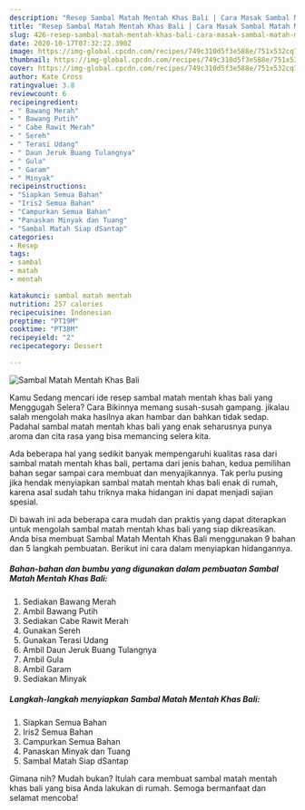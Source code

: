 ```yaml
---
description: "Resep Sambal Matah Mentah Khas Bali | Cara Masak Sambal Matah Mentah Khas Bali Yang Enak Dan Lezat"
title: "Resep Sambal Matah Mentah Khas Bali | Cara Masak Sambal Matah Mentah Khas Bali Yang Enak Dan Lezat"
slug: 426-resep-sambal-matah-mentah-khas-bali-cara-masak-sambal-matah-mentah-khas-bali-yang-enak-dan-lezat
date: 2020-10-17T07:32:22.390Z
image: https://img-global.cpcdn.com/recipes/749c310d5f3e588e/751x532cq70/sambal-matah-mentah-khas-bali-foto-resep-utama.jpg
thumbnail: https://img-global.cpcdn.com/recipes/749c310d5f3e588e/751x532cq70/sambal-matah-mentah-khas-bali-foto-resep-utama.jpg
cover: https://img-global.cpcdn.com/recipes/749c310d5f3e588e/751x532cq70/sambal-matah-mentah-khas-bali-foto-resep-utama.jpg
author: Kate Cross
ratingvalue: 3.8
reviewcount: 6
recipeingredient:
- " Bawang Merah"
- " Bawang Putih"
- " Cabe Rawit Merah"
- " Sereh"
- " Terasi Udang"
- " Daun Jeruk Buang Tulangnya"
- " Gula"
- " Garam"
- " Minyak"
recipeinstructions:
- "Siapkan Semua Bahan"
- "Iris2 Semua Bahan"
- "Campurkan Semua Bahan"
- "Panaskan Minyak dan Tuang"
- "Sambal Matah Siap dSantap"
categories:
- Resep
tags:
- sambal
- matah
- mentah

katakunci: sambal matah mentah 
nutrition: 257 calories
recipecuisine: Indonesian
preptime: "PT19M"
cooktime: "PT38M"
recipeyield: "2"
recipecategory: Dessert

---
```



![Sambal Matah Mentah Khas Bali](https://img-global.cpcdn.com/recipes/749c310d5f3e588e/751x532cq70/sambal-matah-mentah-khas-bali-foto-resep-utama.jpg)

Kamu Sedang mencari ide resep sambal matah mentah khas bali yang Menggugah Selera? Cara Bikinnya memang susah-susah gampang. jikalau salah mengolah maka hasilnya akan hambar dan bahkan tidak sedap. Padahal sambal matah mentah khas bali yang enak seharusnya punya aroma dan cita rasa yang bisa memancing selera kita.



Ada beberapa hal yang sedikit banyak mempengaruhi kualitas rasa dari sambal matah mentah khas bali, pertama dari jenis bahan, kedua pemilihan bahan segar sampai cara membuat dan menyajikannya. Tak perlu pusing jika hendak menyiapkan sambal matah mentah khas bali enak di rumah, karena asal sudah tahu triknya maka hidangan ini dapat menjadi sajian spesial.


Di bawah ini ada beberapa cara mudah dan praktis yang dapat diterapkan untuk mengolah sambal matah mentah khas bali yang siap dikreasikan. Anda bisa membuat Sambal Matah Mentah Khas Bali menggunakan 9 bahan dan 5 langkah pembuatan. Berikut ini cara dalam menyiapkan hidangannya.

<!--inarticleads1-->

##### Bahan-bahan dan bumbu yang digunakan dalam pembuatan Sambal Matah Mentah Khas Bali:

1. Sediakan  Bawang Merah
1. Ambil  Bawang Putih
1. Sediakan  Cabe Rawit Merah
1. Gunakan  Sereh
1. Gunakan  Terasi Udang
1. Ambil  Daun Jeruk Buang Tulangnya
1. Ambil  Gula
1. Ambil  Garam
1. Sediakan  Minyak




<!--inarticleads2-->

##### Langkah-langkah menyiapkan Sambal Matah Mentah Khas Bali:

1. Siapkan Semua Bahan
1. Iris2 Semua Bahan
1. Campurkan Semua Bahan
1. Panaskan Minyak dan Tuang
1. Sambal Matah Siap dSantap




Gimana nih? Mudah bukan? Itulah cara membuat sambal matah mentah khas bali yang bisa Anda lakukan di rumah. Semoga bermanfaat dan selamat mencoba!
